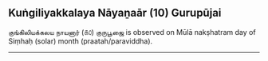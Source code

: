 ## Kuṅgiliyakkalaya Nāyaṉaār (10) Gurupūjai
குங்கிலியக்கலய நாயனார் (௧௦) குருபூஜை is observed on Mūlā nakṣhatram day of Siṃhaḥ (solar) month (praatah/paraviddha).



---

